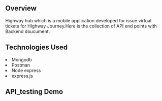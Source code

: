 <h2>Overview</h2>
Highway hub which is a mobile application developed for issue virtual tickets for HIghway Journey.Here is the collection of API end points with Backend doucument.

<h2>Technologies Used</h2>
<li>Mongodb</li>
<li>Postman</li>
<li>Node express</li>
<li>express.js</li>

<h2>API_testing Demo</h2>
